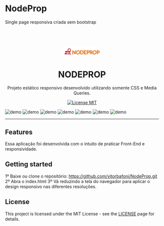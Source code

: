 # NodeProp
Single page responsiva criada sem bootstrap

<h1 align="center">
<br>
  <img src="img/logo.png" alt="NODEPROP" width="120">
<br>
<br>
NODEPROP
</h1>

<p align="center">Projeto estático responsivo desenvolvido utilizando somente CSS e Media Queries.</p>

<p align="center">
  <a href="https://opensource.org/licenses/MIT">
    <img src="https://img.shields.io/badge/License-MIT-blue.svg" alt="License MIT">
  </a>
</p>

[//]: # (Add your gifs/images here:)
<div>
  <img src="Prints/01" alt="demo" height="425">
  <img src="Prints/02" alt="demo" height="425">
  <img src="Prints/03" alt="demo" height="425">
  <img src="Prints/04" alt="demo" height="425">
  <img src="Prints/05" alt="demo" height="425">
  <img src="Prints/06" alt="demo" height="425">
  <img src="Prints/07" alt="demo" height="425">  
</div>

<hr />

## Features
[//]: # (Add the features of your project here:)
Essa aplicação foi desenvolvida com o intuito de praticar Front-End e responsividade.


## Getting started

1º Baixe ou clone o repositório: https://github.com/vitorbafoni/NodeProp.git
2º Abra o index.html
3º Vá reduzindo a tela do navegador para aplicar o design responsivo nas diferentes resoluções.


## License

This project is licensed under the MIT License - see the [LICENSE](https://opensource.org/licenses/MIT) page for details.
